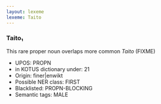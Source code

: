 ```yaml
---
layout: lexeme
lexeme: Taito
---
```


###  Taito₁

This rare proper noun overlaps more common *Taito* (FIXME)
* UPOS:  PROPN
* in KOTUS dictionary under:  21
* Origin:  finer|enwikt
* Possible NER class:  FIRST
* Blacklisted:  PROPN-BLOCKING
* Semantic tags:  MALE

